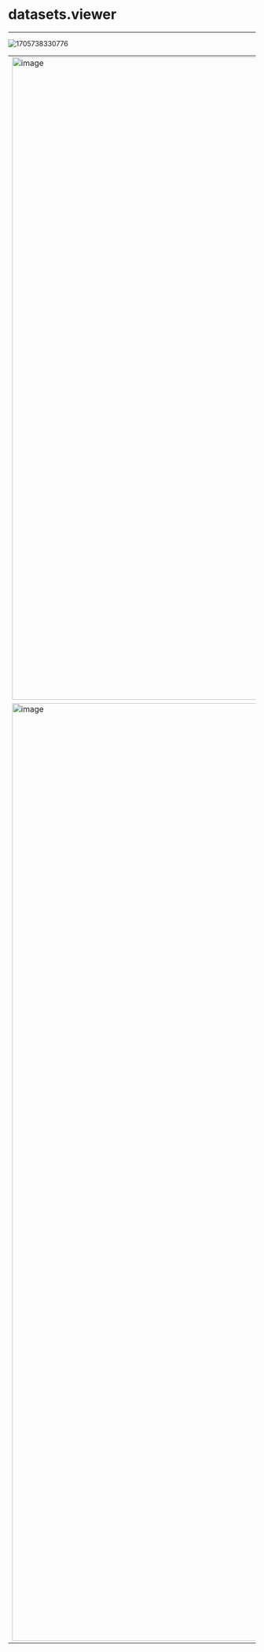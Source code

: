 # datasets.viewer

---

![1705738330776](https://github.com/isLinXu/issues/assets/59380685/6ef6010d-d02a-404b-804a-76b6647b2007)



|                                                              |                                                              |                                                              |
| ------------------------------------------------------------ | ------------------------------------------------------------ | ------------------------------------------------------------ |
| <img width="1309" alt="image" src="https://github.com/isLinXu/issues/assets/59380685/cd956bc3-ca9f-4506-925f-8c17e7c1ee8b"> | <img width="1308" alt="image" src="https://github.com/isLinXu/issues/assets/59380685/422ad84a-2d44-4ab6-bd8b-fe7ccf080b53"> | <img width="1310" alt="image" src="https://github.com/isLinXu/issues/assets/59380685/99478779-0e44-46a5-b554-d014d03f513f"> |
| <img width="1910" alt="image" src="https://github.com/isLinXu/issues/assets/59380685/d1081ffa-1091-433a-8f59-77542780452f"> | <img width="1309" alt="image" src="https://github.com/isLinXu/issues/assets/59380685/ddfacd05-7b7d-4e76-ac8c-fe483d900e78"> | <img width="1307" alt="image" src="https://github.com/isLinXu/issues/assets/59380685/6aa78e74-2244-4868-9cee-f8e845b9f922"> |

